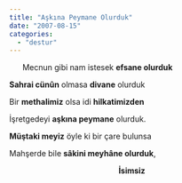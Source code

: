 ```yaml
---
title: "Aşkına Peymane Olurduk"
date: "2007-08-15"
categories: 
  - "destur"
---
```


      Mecnun gibi nam istesek **efsane olurduk**

**Sahrai cünûn** olmasa **divane** olurduk

Bir **methalimiz** olsa idi **hilkatimizden**

İşretgedeyi **aşkına peymane** olurduk.

**Müştaki meyiz** öyle ki bir çare bulunsa

Mahşerde bile **sâkini meyhâne olurduk**,

                                                  **İsimsiz**
